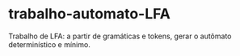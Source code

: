 # trabalho-automato-LFA
Trabalho de LFA: a partir de gramáticas e tokens, gerar o autômato determinístico e mínimo.

